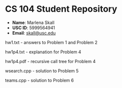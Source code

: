 # CS 104 Student Repository

- **Name**: Marlena Skall
- **USC ID**: 5999564941
- **Email**: skall@usc.edu

hw1.txt - answers to Problem 1 and Problem 2

hw1p4.txt - explanation for Problem 4

hw1p4.pdf - recursive call tree for Problem 4

wsearch.cpp - solution to Problem 5

teams.cpp - solution to Problem 6
